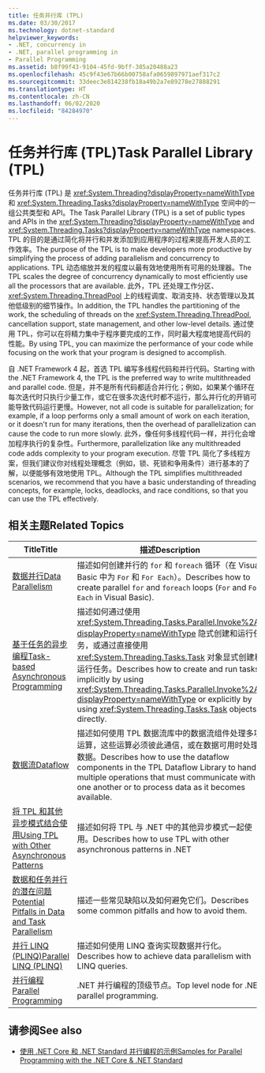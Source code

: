 ```yaml
---
title: 任务并行库 (TPL)
ms.date: 03/30/2017
ms.technology: dotnet-standard
helpviewer_keywords:
- .NET, concurrency in
- .NET, parallel programming in
- Parallel Programming
ms.assetid: b8f99f43-9104-45fd-9bff-385a20488a23
ms.openlocfilehash: 45c9f43e67b66b00758afa0659897971aef317c2
ms.sourcegitcommit: 33deec3e814238fb18a49b2a7e89278e27888291
ms.translationtype: HT
ms.contentlocale: zh-CN
ms.lasthandoff: 06/02/2020
ms.locfileid: "84284970"
---
```

# <a name="task-parallel-library-tpl"></a><span data-ttu-id="d2385-102">任务并行库 (TPL)</span><span class="sxs-lookup"><span data-stu-id="d2385-102">Task Parallel Library (TPL)</span></span>
<span data-ttu-id="d2385-103">任务并行库 (TPL) 是 <xref:System.Threading?displayProperty=nameWithType> 和 <xref:System.Threading.Tasks?displayProperty=nameWithType> 空间中的一组公共类型和 API。</span><span class="sxs-lookup"><span data-stu-id="d2385-103">The Task Parallel Library (TPL) is a set of public types and APIs in the <xref:System.Threading?displayProperty=nameWithType> and <xref:System.Threading.Tasks?displayProperty=nameWithType> namespaces.</span></span> <span data-ttu-id="d2385-104">TPL 的目的是通过简化将并行和并发添加到应用程序的过程来提高开发人员的工作效率。</span><span class="sxs-lookup"><span data-stu-id="d2385-104">The purpose of the TPL is to make developers more productive by simplifying the process of adding parallelism and concurrency to applications.</span></span> <span data-ttu-id="d2385-105">TPL 动态缩放并发的程度以最有效地使用所有可用的处理器。</span><span class="sxs-lookup"><span data-stu-id="d2385-105">The TPL scales the degree of concurrency dynamically to most efficiently use all the processors that are available.</span></span> <span data-ttu-id="d2385-106">此外，TPL 还处理工作分区、<xref:System.Threading.ThreadPool> 上的线程调度、取消支持、状态管理以及其他低级别的细节操作。</span><span class="sxs-lookup"><span data-stu-id="d2385-106">In addition, the TPL handles the partitioning of the work, the scheduling of threads on the <xref:System.Threading.ThreadPool>, cancellation support, state management, and other low-level details.</span></span> <span data-ttu-id="d2385-107">通过使用 TPL，你可以在将精力集中于程序要完成的工作，同时最大程度地提高代码的性能。</span><span class="sxs-lookup"><span data-stu-id="d2385-107">By using TPL, you can maximize the performance of your code while focusing on the work that your program is designed to accomplish.</span></span>  
  
 <span data-ttu-id="d2385-108">自 .NET Framework 4 起，首选 TPL 编写多线程代码和并行代码。</span><span class="sxs-lookup"><span data-stu-id="d2385-108">Starting with the .NET Framework 4, the TPL is the preferred way to write multithreaded and parallel code.</span></span> <span data-ttu-id="d2385-109">但是，并不是所有代码都适合并行化；例如，如果某个循环在每次迭代时只执行少量工作，或它在很多次迭代时都不运行，那么并行化的开销可能导致代码运行更慢。</span><span class="sxs-lookup"><span data-stu-id="d2385-109">However, not all code is suitable for parallelization; for example, if a loop performs only a small amount of work on each iteration, or it doesn't run for many iterations, then the overhead of parallelization can cause the code to run more slowly.</span></span> <span data-ttu-id="d2385-110">此外，像任何多线程代码一样，并行化会增加程序执行的复杂性。</span><span class="sxs-lookup"><span data-stu-id="d2385-110">Furthermore, parallelization like any multithreaded code adds complexity to your program execution.</span></span> <span data-ttu-id="d2385-111">尽管 TPL 简化了多线程方案，但我们建议你对线程处理概念（例如，锁、死锁和争用条件）进行基本的了解，以便能够有效地使用 TPL。</span><span class="sxs-lookup"><span data-stu-id="d2385-111">Although the TPL simplifies multithreaded scenarios, we recommend that you have a basic understanding of threading concepts, for example, locks, deadlocks, and race conditions, so that you can use the TPL effectively.</span></span>  
  
## <a name="related-topics"></a><span data-ttu-id="d2385-112">相关主题</span><span class="sxs-lookup"><span data-stu-id="d2385-112">Related Topics</span></span>  
  
|<span data-ttu-id="d2385-113">Title</span><span class="sxs-lookup"><span data-stu-id="d2385-113">Title</span></span>|<span data-ttu-id="d2385-114">描述</span><span class="sxs-lookup"><span data-stu-id="d2385-114">Description</span></span>|  
|-|-|  
|[<span data-ttu-id="d2385-115">数据并行</span><span class="sxs-lookup"><span data-stu-id="d2385-115">Data Parallelism</span></span>](data-parallelism-task-parallel-library.md)|<span data-ttu-id="d2385-116">描述如何创建并行的 `for` 和 `foreach` 循环（在 Visual Basic 中为 `For` 和 `For Each`）。</span><span class="sxs-lookup"><span data-stu-id="d2385-116">Describes how to create parallel `for` and `foreach` loops (`For` and `For Each` in Visual Basic).</span></span>|  
|[<span data-ttu-id="d2385-117">基于任务的异步编程</span><span class="sxs-lookup"><span data-stu-id="d2385-117">Task-based Asynchronous Programming</span></span>](task-based-asynchronous-programming.md)|<span data-ttu-id="d2385-118">描述如何通过使用 <xref:System.Threading.Tasks.Parallel.Invoke%2A?displayProperty=nameWithType> 隐式创建和运行任务，或通过直接使用 <xref:System.Threading.Tasks.Task> 对象显式创建和运行任务。</span><span class="sxs-lookup"><span data-stu-id="d2385-118">Describes how to create and run tasks implicitly by using <xref:System.Threading.Tasks.Parallel.Invoke%2A?displayProperty=nameWithType> or explicitly by using <xref:System.Threading.Tasks.Task> objects directly.</span></span>|  
|[<span data-ttu-id="d2385-119">数据流</span><span class="sxs-lookup"><span data-stu-id="d2385-119">Dataflow</span></span>](dataflow-task-parallel-library.md)|<span data-ttu-id="d2385-120">描述如何使用 TPL 数据流库中的数据流组件处理多项运算，这些运算必须彼此通信，或在数据可用时处理数据。</span><span class="sxs-lookup"><span data-stu-id="d2385-120">Describes how to use the dataflow components in the TPL Dataflow Library to handle multiple operations that must communicate with one another or to process data as it becomes available.</span></span>|  
|[<span data-ttu-id="d2385-121">将 TPL 和其他异步模式结合使用</span><span class="sxs-lookup"><span data-stu-id="d2385-121">Using TPL with Other Asynchronous Patterns</span></span>](using-tpl-with-other-asynchronous-patterns.md)|<span data-ttu-id="d2385-122">描述如何将 TPL 与 .NET 中的其他异步模式一起使用。</span><span class="sxs-lookup"><span data-stu-id="d2385-122">Describes how to use TPL with other asynchronous patterns in .NET</span></span>|  
|[<span data-ttu-id="d2385-123">数据和任务并行的潜在问题</span><span class="sxs-lookup"><span data-stu-id="d2385-123">Potential Pitfalls in Data and Task Parallelism</span></span>](potential-pitfalls-in-data-and-task-parallelism.md)|<span data-ttu-id="d2385-124">描述一些常见缺陷以及如何避免它们。</span><span class="sxs-lookup"><span data-stu-id="d2385-124">Describes some common pitfalls and how to avoid them.</span></span>|  
|[<span data-ttu-id="d2385-125">并行 LINQ (PLINQ)</span><span class="sxs-lookup"><span data-stu-id="d2385-125">Parallel LINQ (PLINQ)</span></span>](introduction-to-plinq.md)|<span data-ttu-id="d2385-126">描述如何使用 LINQ 查询实现数据并行化。</span><span class="sxs-lookup"><span data-stu-id="d2385-126">Describes how to achieve data parallelism with LINQ queries.</span></span>|  
|[<span data-ttu-id="d2385-127">并行编程</span><span class="sxs-lookup"><span data-stu-id="d2385-127">Parallel Programming</span></span>](index.md)|<span data-ttu-id="d2385-128">.NET 并行编程的顶级节点。</span><span class="sxs-lookup"><span data-stu-id="d2385-128">Top level node for .NET parallel programming.</span></span>|  
  
## <a name="see-also"></a><span data-ttu-id="d2385-129">请参阅</span><span class="sxs-lookup"><span data-stu-id="d2385-129">See also</span></span>

- [<span data-ttu-id="d2385-130">使用 .NET Core 和 .NET Standard 并行编程的示例</span><span class="sxs-lookup"><span data-stu-id="d2385-130">Samples for Parallel Programming with the .NET Core & .NET Standard</span></span>](/samples/browse/?products=dotnet-core%2Cdotnet-standard&term=parallel)
